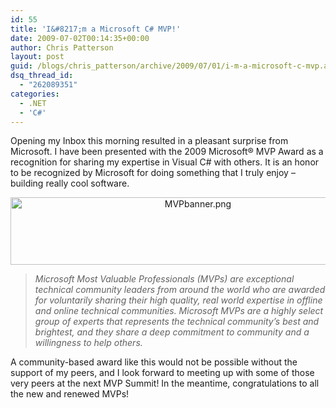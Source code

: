 ```yaml
---
id: 55
title: 'I&#8217;m a Microsoft C# MVP!'
date: 2009-07-02T00:14:35+00:00
author: Chris Patterson
layout: post
guid: /blogs/chris_patterson/archive/2009/07/01/i-m-a-microsoft-c-mvp.aspx
dsq_thread_id:
  - "262089351"
categories:
  - .NET
  - 'C#'
---
```

Opening my Inbox this morning resulted in a pleasant surprise from Microsoft. I have been presented with the 2009 Microsoft&reg; MVP Award as a recognition for sharing my expertise in Visual C# with others. It is an honor to be recognized by Microsoft for doing something that I truly enjoy &#8211; building really cool software.

<div style="text-align:center">
  <img src="http://blog.phatboyg.com/wp-content/uploads/2009/07/mvpbanner.png" alt="MVPbanner.png" border="0" width="584" height="108" />
</div>

<p style="text-align:center">
  <blockquote>
    <p>
      <em>Microsoft Most Valuable Professionals (MVPs) are exceptional technical community leaders from around the world who are awarded for voluntarily sharing their high quality, real world expertise in offline and online technical communities. Microsoft MVPs are a highly select group of experts that represents the technical community&#8217;s best and brightest, and they share a deep commitment to community and a willingness to help others.</em>
    </p>
  </blockquote>
  
  <p>
    A community-based award like this would not be possible without the support of my peers, and I look forward to meeting up with some of those very peers at the next MVP Summit! In the meantime, congratulations to all the new and renewed MVPs!
  </p>